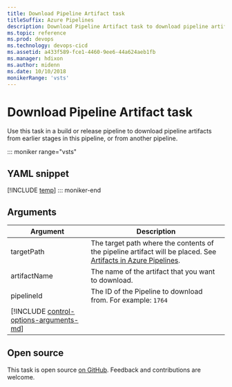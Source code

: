 ```yaml
---
title: Download Pipeline Artifact task
titleSuffix: Azure Pipelines
description: Download Pipeline Artifact task to download pipeline artifacts from earlier stages in this pipeline, or from another pipeline
ms.topic: reference
ms.prod: devops
ms.technology: devops-cicd
ms.assetid: a433f589-fce1-4460-9ee6-44a624aeb1fb
ms.manager: hdixon
ms.author: midenn
ms.date: 10/10/2018
monikerRange: 'vsts'
---
```


# Download Pipeline Artifact task

Use this task in a build or release pipeline to download pipeline artifacts from earlier stages in this pipeline, or from another pipeline.

::: moniker range="vsts"
## YAML snippet
[!INCLUDE [temp](../_shared/yaml/DownloadPipelineArtifactV0.md)]
::: moniker-end

## Arguments

| Argument | Description |
| -------- | ----------- |
| targetPath | The target path where the contents of the pipeline artifact will be placed. See [Artifacts in Azure Pipelines](../../artifacts/pipeline-artifacts.md). |
| artifactName | The name of the artifact that you want to download. |
| pipelineId | The ID of the Pipeline to download from. For example: `1764` |
| [!INCLUDE [control-options-arguments-md](../_shared/control-options-arguments-md.md)] | |

## Open source

This task is open source [on GitHub](https://github.com/Microsoft/azure-pipelines-tasks). Feedback and contributions are welcome.
